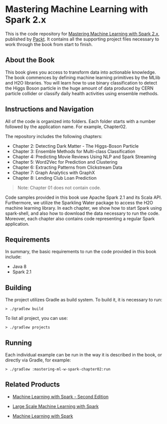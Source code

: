 # Mastering Machine Learning with Spark 2.x
This is the code repository for [Mastering Machine Learning with Spark 2.x](https://www.packtpub.com/big-data-and-business-intelligence/mastering-machine-learning-spark-2x?utm_source=github&utm_medium=repository&utm_campaign=9781785283451), published by [Packt](https://www.packtpub.com/?utm_source=github). It contains all the supporting project files necessary to work through the book from start to finish.


## About the Book
This book gives you access to transform data into actionable knowledge.
The book commences by defining machine learning primitives by the MLlib and H2O libraries.
You will learn how to use binary classification to detect the Higgs Boson particle in the huge
amount of data produced by CERN particle collider or classify daily health activities
using ensemble methods.


## Instructions and Navigation
All of the code is organized into folders. Each folder starts with a number followed by the application name. For example, Chapter02.

The repository includes the following chapters:
  - Chapter 2: Detecting Dark Matter - The Higgs-Boson Particle
  - Chapter 3: Ensemble Methods for Multi-class Classification
  - Chapter 4: Predicting Movie Reviews Using NLP and Spark Streaming
  - Chapter 5: Word2Vec for Prediction and Clustering
  - Chapter 6: Extracting Patterns from Clickstream Data
  - Chapter 7: Graph Analytics with GraphX
  - Chapter 8: Lending Club Loan Prediction

> Note: Chapter 01 does not contain code.

Code samples provided in this book use Apache Spark 2.1 and its Scala API.
Furthermore, we utilize the Sparkling Water package to access the H2O machine learning library.
In each chapter, we show how to start Spark using spark-shell, and also how to download the data
necessary to run the code.
Moreover, each chapter also contains code representing a regular Spark application.

## Requirements
In summary, the basic requirements to run the code provided in this book include:

  - Java 8
  - Spark 2.1

## Building
The project utilizes Gradle as build system. To build it, it is necessary to run:

```shell
> ./gradlew build
```

To list all project, you can use:

```shell
> ./gradlew projects
```

## Running
Each individual example can be run in the way it is described in the book, or directly
via Gradle, for example:

```shell
> ./gradlew :mastering-ml-w-spark-chapter02:run
```

## Related Products
* [Machine Learning with Spark - Second Edition](https://www.packtpub.com/big-data-and-business-intelligence/machine-learning-spark-second-edition?utm_source=github&utm_medium=repository&utm_campaign=9781785889936)

* [Large Scale Machine Learning with Spark](https://www.packtpub.com/big-data-and-business-intelligence/large-scale-machine-learning-spark?utm_source=github&utm_medium=repository&utm_campaign=9781785888748)

* [Machine Learning with Spark](https://www.packtpub.com/big-data-and-business-intelligence/machine-learning-spark?utm_source=github&utm_medium=repository&utm_campaign=9781783288519)
